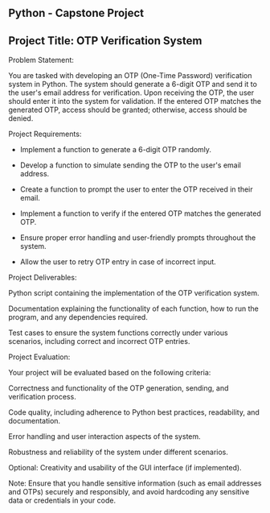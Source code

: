 ## Python - Capstone Project
## Project Title: OTP Verification System

Problem Statement:

You are tasked with developing an OTP (One-Time Password) verification system in Python. The system should generate a 6-digit OTP and send it to the user's email address for verification. Upon receiving the OTP, the user should enter it into the system for validation. If the entered OTP matches the generated OTP, access should be granted; otherwise, access should be denied.

Project Requirements:

* Implement a function to generate a 6-digit OTP randomly.

* Develop a function to simulate sending the OTP to the user's email address.

* Create a function to prompt the user to enter the OTP received in their email.

* Implement a function to verify if the entered OTP matches the generated OTP.

* Ensure proper error handling and user-friendly prompts throughout the system.

* Allow the user to retry OTP entry in case of incorrect input.

Project Deliverables:

Python script containing the implementation of the OTP verification system.

Documentation explaining the functionality of each function, how to run the program, and any dependencies required.

Test cases to ensure the system functions correctly under various scenarios, including correct and incorrect OTP entries.

Project Evaluation:

Your project will be evaluated based on the following criteria:

Correctness and functionality of the OTP generation, sending, and verification process.

Code quality, including adherence to Python best practices, readability, and documentation.

Error handling and user interaction aspects of the system.

Robustness and reliability of the system under different scenarios.

Optional: Creativity and usability of the GUI interface (if implemented).

Note: Ensure that you handle sensitive information (such as email addresses and OTPs) securely and responsibly, and avoid hardcoding any sensitive data or credentials in your code.
